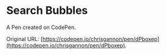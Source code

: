 # Search Bubbles

A Pen created on CodePen.

Original URL: [https://codepen.io/chrisgannon/pen/dPboxep](https://codepen.io/chrisgannon/pen/dPboxep).

